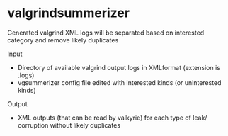 # valgrindsummerizer
Generated valgrind XML logs will be separated based on interested category and remove likely duplicates 

Input

* Directory of available valgrind output logs in XMLformat (extension is .logs)
* vgsummerizer config file edited with interested kinds (or uninterested kinds)


Output

* XML outputs (that can be read by valkyrie) for each type of leak/ corruption without likely duplicates 

